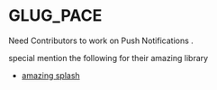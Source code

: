 # GLUG_PACE


Need Contributors to work on Push Notifications .

special mention the following for their amazing library 
<ul >
<li>
<a href="https://github.com/ViksaaSkool/AwesomeSplash.git"> amazing splash </a> </li>
</ul>


